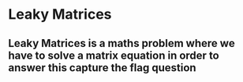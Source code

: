 # Leaky Matrices
## Leaky Matrices is a maths problem where we have to solve a matrix equation in order to answer this capture the flag question